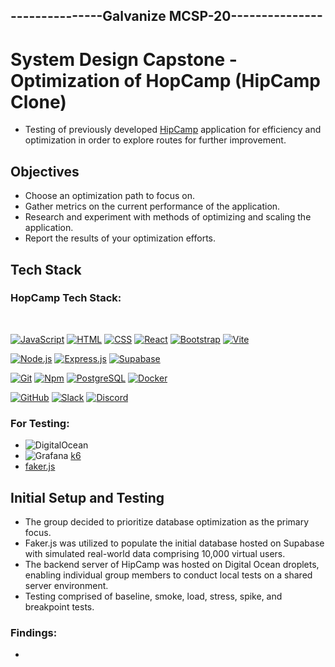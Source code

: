 ## ---------------Galvanize MCSP-20---------------

# System Design Capstone - Optimization of HopCamp (HipCamp Clone)

- Testing of previously developed [HipCamp](https://github.com/MCSP-20-FEC-Git-R-DOM/HopCamp) application for efficiency and optimization in order to explore routes for further improvement.

## Objectives

- Choose an optimization path to focus on.
- Gather metrics on the current performance of the application.
- Research and experiment with methods of optimizing and scaling the application.
- Report the results of your optimization efforts.

## Tech Stack

### HopCamp Tech Stack:
  <br>
  
  [![JavaScript](https://img.shields.io/badge/-JavaScript-F7DF1E?style=flat&logo=javascript&logoColor=black)](https://developer.mozilla.org/en-US/docs/Web/JavaScript)
  [![HTML](https://img.shields.io/badge/-HTML-E34F26?style=flat&logo=html5&logoColor=black)](https://developer.mozilla.org/en-US/docs/Web/HTML)
  [![CSS](https://img.shields.io/badge/-CSS-1572B6?style=flat&logo=css3&logoColor=white)](https://developer.mozilla.org/en-US/docs/Web/CSS)
  [![React](https://img.shields.io/badge/-React-61DAFB?style=flat&logo=react&logoColor=black)](https://react.dev/)
  [![Bootstrap](https://img.shields.io/badge/-Bootstrap-7952B3?style=flat&logo=bootstrap&logoColor=white)](https://getbootstrap.com/)
  [![Vite](https://img.shields.io/badge/-Vite-646CFF?style=flat&logo=vite&logoColor=F6DC40)](https://vitejs.dev/)
  
  [![Node.js](https://img.shields.io/badge/-Node.js-339933?style=flat&logo=Node.js&logoColor=black)](https://nodejs.org/)
  [![Express.js](https://img.shields.io/badge/-Express.js-000000?style=flat&logo=express&logoColor=white)](https://expressjs.com/)
  [![Supabase](https://img.shields.io/badge/-Supabase-3FCF8E?style=flat&logo=supabase&logoColor=black)](https://supabase.com/)

  [![Git](https://img.shields.io/badge/-Git-F05032?style=flat&logo=git&logoColor=black)](https://git-scm.com/)
  [![Npm](https://img.shields.io/badge/-Npm-CB3837?style=flat&logo=npm&logoColor=white)](https://npmjs.com/)
  [![PostgreSQL](https://img.shields.io/badge/PostgreSQL-316192?style=flat&logo=postgresql&logoColor=white)](https://www.postgresql.org/)
  [![Docker](https://img.shields.io/badge/Docker-2CA5E0?style=flat&logo=docker&logoColor=white)](https://www.docker.com/)

  [![GitHub](https://img.shields.io/badge/-GitHub-181717?style=flat&logo=github&logoColor=white)](https://github.com/)
  [![Slack](https://img.shields.io/badge/-Slack-4A154B?style=flat&logo=slack&logoColor=white)](https://slack.com/)
  [![Discord](https://img.shields.io/badge/-Discord-5865F2?style=flat&logo=discord&logoColor=white)](https://discord.com/)

### For Testing:
  - ![DigitalOcean](https://img.shields.io/badge/DigitalOcean-%230167ff.svg?style=for-the-badge&logo=digitalOcean&logoColor=white)
  - ![Grafana](https://img.shields.io/badge/grafana-%23F46800.svg?style=for-the-badge&logo=grafana&logoColor=white) [k6](https://k6.io/)
  - [faker.js](https://fakerjs.dev/)

## Initial Setup and Testing

- The group decided to prioritize database optimization as the primary focus.
- Faker.js was utilized to populate the initial database hosted on Supabase with simulated real-world data comprising 10,000 virtual users.
- The backend server of HipCamp was hosted on Digital Ocean droplets, enabling individual group members to conduct local tests on a shared server environment.
- Testing comprised of baseline, smoke, load, stress, spike, and breakpoint tests.

### Findings:

- 
